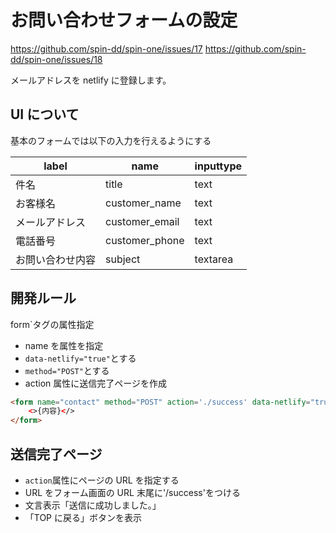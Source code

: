 # お問い合わせフォームの設定

<https://github.com/spin-dd/spin-one/issues/17>
<https://github.com/spin-dd/spin-one/issues/18>

メールアドレスを netlify に登録します。

## UI について

基本のフォームでは以下の入力を行えるようにする

| label            | name           | inputtype |
| ---------------- | -------------- | --------- |
| 件名             | title          | text      |
| お客様名         | customer_name  | text      |
| メールアドレス   | customer_email | text      |
| 電話番号         | customer_phone | text      |
| お問い合わせ内容 | subject        | textarea  |

## 開発ルール

form`タグの属性指定

- name を属性を指定
- `data-netlify="true"`とする
- `method="POST"`とする
- action 属性に送信完了ページを作成

```html
<form name="contact" method="POST" action='./success' data-netlify="true">
    <>{内容}</>
</form>
```

## 送信完了ページ

- `action`属性にページの URL を指定する
- URL をフォーム画面の URL 末尾に'/success'をつける
- 文言表示「送信に成功しました。」
- 「TOP に戻る」ボタンを表示
